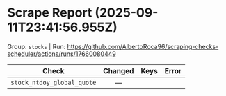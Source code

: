 # Scrape Report (2025-09-11T23:41:56.955Z)

Group: `stocks`  |  Run: https://github.com/AlbertoRoca96/scraping-checks-scheduler/actions/runs/17660080449

| Check | Changed | Keys | Error |
|---|:---:|:--|:--|
| `stock_ntdoy_global_quote` | — |  |  |
